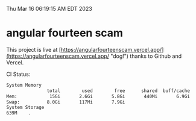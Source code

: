 Thu Mar 16 06:19:15 AM EDT 2023

# angular fourteen scam


This project is live at [https://angularfourteenscam.vercel.app/](https://angularfourteenscam.vercel.app/ "dog!") thanks to Github and Vercel.

CI Status: 

```bash
System Memory
               total        used        free      shared  buff/cache   available
Mem:            15Gi       2.6Gi       5.8Gi       440Mi       6.9Gi        11Gi
Swap:          8.0Gi       117Mi       7.9Gi
System Storage
639M	.
```
